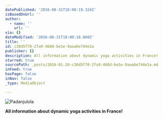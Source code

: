 ```yaml
---
datePublished: '2016-08-31T18:00:19.324Z'
isBasedOnUrl: ''
author:
  - name: ''
    url: ''
via: {}
dateModified: '2016-08-31T18:00:18.860Z'
title: ''
id: c38d5f70-2fa9-468d-be1e-9aaa6e744e1a
publisher: {}
description: All information about dynamic yoga activities in France!
starred: true
sourcePath: _posts/2016-01-20-c38d5f70-2fa9-468d-be1e-9aaa6e744e1a.md
inFeed: true
hasPage: false
inNav: false
_type: MediaObject

---
```

![Padanjulola](https://the-grid-user-content.s3-us-west-2.amazonaws.com/24f258dc-30dd-4219-895f-30d0c7c18dbc.jpg)

**All information about dynamic yoga activities in France!**